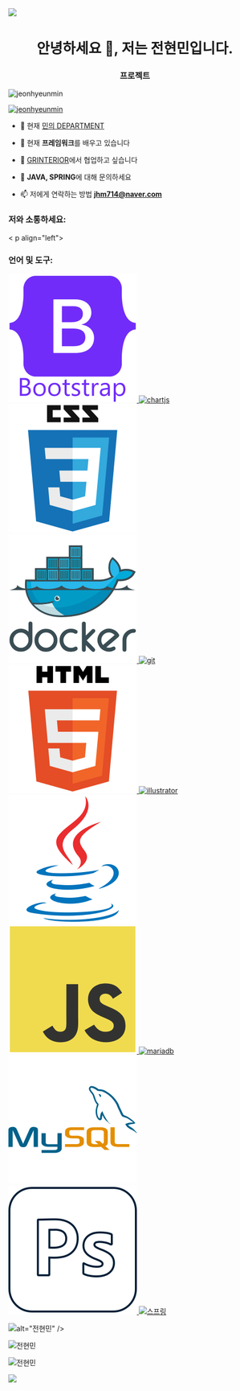 <img src="https://capsule-render.vercel.app/api?type=waving&color=BDBDC8&height=150&section=header" />


<h1 align="center">안녕하세요 👋, 저는 전현민입니다.</h1>
<h3 align="center">프로젝트</h3>

<p align="left"> <img src="https://komarev.com/ghpvc/?username=jeonhyeunmin&label=Profile%20views&color=0e75b6&style=flat" alt="jeonhyeunmin" /> </p>

<p align="left"> <a href="https://github.com/ryo-ma/github-profile-trophy"><img src="https://github-profile-trophy.vercel.app/?username=jeonhyeunmin" alt="jeonhyeunmin" /></a> </p>

- 🔭 현재 [민의 DEPARTMENT](http://49.142.157.251:9090/javaGroupS6/)

- 🌱 현재 **프레임워크**를 배우고 있습니다

- 👯 [GRINTERIOR](http://49.142.157.251:9090/javaGroupJ7/)에서 협업하고 싶습니다

- 💬 **JAVA, SPRING**에 대해 문의하세요

- 📫 저에게 연락하는 방법 **jhm714@naver.com**

<h3 align="left">저와 소통하세요:</h3> <
p align="left">
</p>

<h3 align="left">언어 및 도구:</h3>
<p align="left"> <a href="https://getbootstrap.com" target="_blank" rel="noreferrer"> <img src="https://raw.githubusercontent.com/devicons/devicon/master/icons/bootstrap/bootstrap-plain-wordmark.svg" alt="부트스트랩" 너비="40" 높이="40"/> </a> <a href="https://www.chartjs.org" target="_blank" rel="noreferrer"> <img src="https://www.chartjs.org/media/logo-title.svg" alt="chartjs" 너비="40" 높이="40"/> </a> <a href="https://www.w3schools.com/css/" target="_blank" rel="noreferrer"> <img src="https://raw.githubusercontent.com/devicons/devicon/master/icons/css3/css3-original-wordmark.svg" alt="css3" 너비="40" 높이="40"/> </a> <a href="https://www.docker.com/" 대상="_blank" rel="noreferrer"> <img src="https://raw.githubusercontent.com/devicons/devicon/master/icons/docker/docker-original-wordmark.svg" alt="docker" 너비="40" 높이="40"/> </a> <a href="https://git-scm.com/" 대상="_blank" rel="noreferrer"> <img src="https://www.vectorlogo.zone/logos/git-scm/git-scm-icon.svg" alt="git" 너비="40" 높이="40"/> </a> <a href="https://www.w3.org/html/" target="_blank" rel="noreferrer"> <img src="https://raw.githubusercontent.com/devicons/devicon/master/icons/html5/html5-original-wordmark.svg" alt="html5" 너비="40" 높이="40"/> </a> <a href="https://www.adobe.com/in/products/illustrator.html" target="_blank" rel="noreferrer"> <img src="https://www.vectorlogo.zone/logos/adobe_illustrator/adobe_illustrator-icon.svg" alt="illustrator" 너비="40" 높이="40"/> </a> <a href="https://www.java.com" target="_blank" rel="noreferrer"> <img src="https://raw.githubusercontent.com/devicons/devicon/master/icons/java/java-original.svg" alt="자바" 너비="40" 높이="40"/> </a> <a href="https://developer.mozilla.org/en-US/docs/웹/자바스크립트" target="_blank" rel="noreferrer"> <img src="https://raw.githubusercontent.com/devicons/devicon/master/icons/javascript/javascript-original.svg" alt="자바스크립트" 너비="40" 높이="40"/> </a> <a href="https://mariadb.org/" 대상="_blank" rel="noreferrer"> <img src="https://www.vectorlogo.zone/logos/mariadb/mariadb-icon.svg" alt="mariadb" 너비="40" 높이="40"/> </a> <a href="https://www.mysql.com/" 대상="_blank" rel="noreferrer"> <img src="https://raw.githubusercontent.com/devicons/devicon/master/icons/mysql/mysql-original-wordmark.svg" alt="mysql" 너비="40" 높이="40"/> </a> <a href="https://www.photoshop.com/en" 대상="_blank" rel="noreferrer"> <img src="https://raw.githubusercontent.com/devicons/devicon/master/icons/photoshop/photoshop-line.svg" alt="포토샵" 너비="40" 높이="40"/> </a> <a href="https://spring.io/" target="_blank" rel="noreferrer"> <img src="https://www.vectorlogo.zone/logos/springio/springio-icon.svg" alt="스프링" 너비="40" 높이="40"/> </a> </p>

<p><img align="left" src="https://github-readme-stats.vercel.app/api/top-langs?username=jeonhyeunmin&show_icons=true&locale=ko&layout=compact"

alt="전현민" /></p> <p> <img align="center" src="https://github-readme-stats.vercel.app/api?username=jeonhyeunmin&show_icons=true&locale=ko" alt="전현민" /></p>

<p><img align="center" src="https://github-readme-streak-stats.herokuapp.com/?user=jeonhyeunmin&" alt="전현민" /></p>

<img src="https://capsule-render.vercel.app/api?type=waving&color=BDBDC8&height=150&section=footer" />
